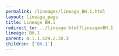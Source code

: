 ```yaml
---
permalink: /lineages/lineage_BH.1.html
layout: lineage_page
title: Lineage BH.1
redirect_to: ../lineage.html?lineage=BH.1
lineage: BH.1
parent: B.1.1.529.2.38.3
children: ['BH.1']
---
```

